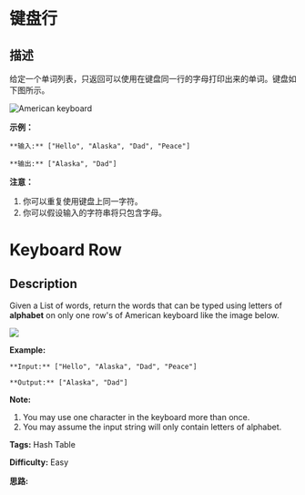 # 键盘行

## 描述

给定一个单词列表，只返回可以使用在键盘同一行的字母打印出来的单词。键盘如下图所示。



![American keyboard](https://assets.leetcode-cn.com/aliyun-lc-upload/uploads/2018/10/12/keyboard.png)



**示例：**

    
    
    **输入:** ["Hello", "Alaska", "Dad", "Peace"]
    **输出:** ["Alaska", "Dad"]
    



**注意：**

  1. 你可以重复使用键盘上同一字符。
  2. 你可以假设输入的字符串将只包含字母。



# Keyboard Row

## Description



Given a List of words, return the words that can be typed using letters of **alphabet** on only one row's of American keyboard like the image below.



![](https://assets.leetcode.com/uploads/2018/10/12/keyboard.png)



**Example:**

    
    
    **Input:** ["Hello", "Alaska", "Dad", "Peace"]
    **Output:** ["Alaska", "Dad"]
    



**Note:**

  1. You may use one character in the keyboard more than once.
  2. You may assume the input string will only contain letters of alphabet.


**Tags:** Hash Table

**Difficulty:** Easy

**思路:**
